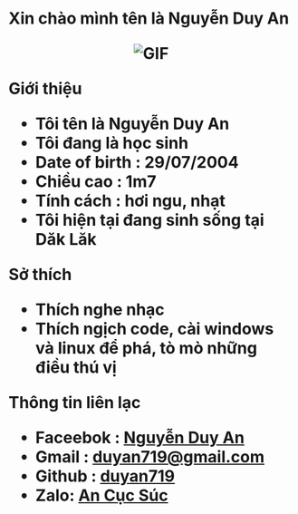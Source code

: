 
<h1> Xin chào mình tên là Nguyễn Duy An
<p align="center">
    <img align="center" alt="GIF" src="https://s10.gifyu.com/images/d6nqc8g-e5d9284d-2fb0-4a73-8a59-666126d27449.gif" />
</p> 


**Giới thiệu**

- Tôi tên là **Nguyễn Duy An**
- Tôi đang là học sinh
- Date of birth : **29/07/2004**
- Chiều cao : **1m7**
- Tính cách : hơi **ngu**, **nhạt**
- Tôi hiện tại đang sinh sống tại **Dăk Lăk**

**Sở thích**

- Thích nghe nhạc 
- Thích ngịch code, cài windows và linux để phá, tò mò những điều thú vị

**Thông tin liên lạc**

- Faceebok : **[Nguyễn Duy An](https://www.facebook.com/duyan290724.info/)**
- Gmail : **[duyan719@gmail.com](https://gmail.com)**
- Github : **[duyan719](https://github.com/duyan719)**
- Zalo: **[An Cục Súc](0899396536)**
